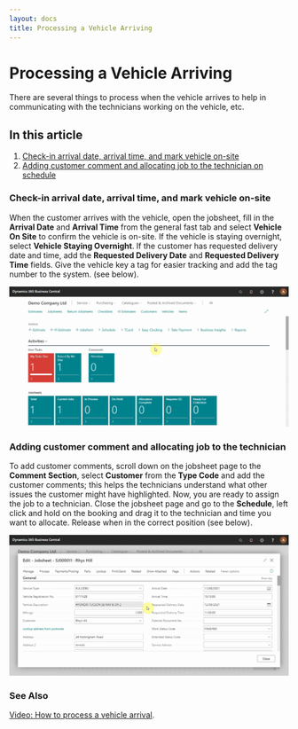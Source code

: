 ```yaml
---
layout: docs
title: Processing a Vehicle Arriving
---
```


# Processing a Vehicle Arriving

There are several things to process when the vehicle arrives to help in communicating with the technicians working on the vehicle, etc.

## In this article

1. [Check-in arrival date, arrival time, and mark vehicle on-site](#check--in-arrival-date,-arrival-time,-and-mark-vehicle-on--site)
2. [Adding customer comment and allocating job to the technician on schedule](#adding-customer-comment-and-allocating-job-to-the-technician-on-schedule)

### Check-in arrival date, arrival time, and mark vehicle on-site
When the customer arrives with the vehicle, open the jobsheet, fill in the **Arrival Date** and **Arrival Time** from the general fast tab and select **Vehicle On Site** to confirm the vehicle is on-site. If the vehicle is staying overnight, select **Vehicle Staying Overnight**. If the customer has requested delivery date and time, add the **Requested Delivery Date** and **Requested Delivery Time** fields. Give the vehicle key a tag for easier tracking and add the tag number to the system. (see below).

![](media/garagehive-processing-a-vehicle1.gif)

### Adding customer comment and allocating job to the technician
To add customer comments, scroll down on the jobsheet page to the **Comment Section**, select **Customer** from the **Type Code** and add the customer comments; this helps the technicians understand what other issues the customer might have highlighted. Now, you are ready to assign the job to a technician. Close the jobsheet page and go to the **Schedule**, left click and hold on the booking and drag it to the technician and time you want to allocate. Release when in the correct position (see below).

![](media/garagehive-processing-a-vehicle2.gif)


### **See Also**

[Video: How to process a vehicle arrival](https://www.youtube.com/watch?v=pBSymFc-9m8&t=159s).